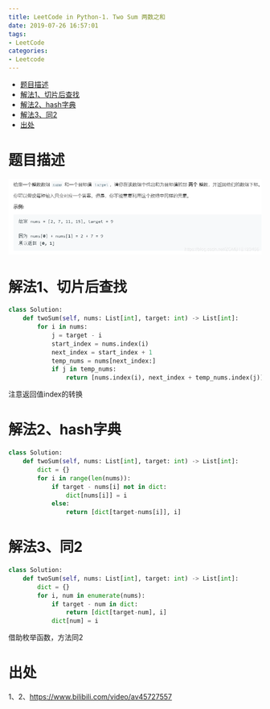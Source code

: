 ```yaml
---
title: LeetCode in Python-1. Two Sum 两数之和
date: 2019-07-26 16:57:01
tags:
- LeetCode
categories:
- Leetcode
---
```

- [题目描述](#%e9%a2%98%e7%9b%ae%e6%8f%8f%e8%bf%b0)
- [解法1、切片后查找](#%e8%a7%a3%e6%b3%951%e5%88%87%e7%89%87%e5%90%8e%e6%9f%a5%e6%89%be)
- [解法2、hash字典](#%e8%a7%a3%e6%b3%952hash%e5%ad%97%e5%85%b8)
- [解法3、同2](#%e8%a7%a3%e6%b3%953%e5%90%8c2)
- [出处](#%e5%87%ba%e5%a4%84)

# 题目描述
![两数之和](LeetCode-in-Python-1-Two-Sum-两数之和/2019-07-26-16-57-41.png)

# 解法1、切片后查找

```python
class Solution:
    def twoSum(self, nums: List[int], target: int) -> List[int]:
        for i in nums:
            j = target - i
            start_index = nums.index(i)
            next_index = start_index + 1
            temp_nums = nums[next_index:]
            if j in temp_nums:
                return [nums.index(i), next_index + temp_nums.index(j)]
```
注意返回值index的转换
# 解法2、hash字典

```python
class Solution:
    def twoSum(self, nums: List[int], target: int) -> List[int]:
        dict = {}
        for i in range(len(nums)):
            if target - nums[i] not in dict:
                dict[nums[i]] = i
            else:
                return [dict[target-nums[i]], i]
```

# 解法3、同2

```python
class Solution:
    def twoSum(self, nums: List[int], target: int) -> List[int]:
        dict = {}
        for i, num in enumerate(nums):
            if target - num in dict:
                return [dict[target-num], i]
            dict[num] = i
```
借助枚举函数，方法同2

# 出处
1、2、https://www.bilibili.com/video/av45727557